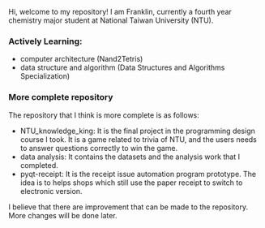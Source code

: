 Hi, welcome to my repository! I am Franklin, currently a fourth year chemistry major student at National Taiwan University (NTU).

### Actively Learning:
* computer architecture (Nand2Tetris)
* data structure and algorithm (Data Structures and Algorithms Specialization)

### More complete repository

The repository that I think is more complete is as follows:
* NTU_knowledge_king: It is the final project in the programming design course I took. It is a game related to trivia of NTU, and the users needs to answer questions correctly to win the game.
* data analysis: It contains the datasets and the analysis work that I completed.
* pyqt-receipt: It is the receipt issue automation program prototype. The idea is to helps shops which still use the paper receipt to switch to electronic version.

I believe that there are improvement that can be made to the repository. More changes will be done later.

<!---
Frankkao813/Frankkao813 is a ✨ special ✨ repository because its `README.md` (this file) appears on your GitHub profile.
You can click the Preview link to take a look at your changes.
--->
